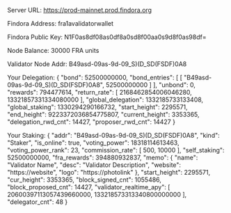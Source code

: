 Server URL:
https://prod-mainnet.prod.findora.org

Findora Address:
fra1avalidatorwallet

Findora Public Key:
N1F0as8df08as0df8a0sd8f00aa0s9d8f0as98df=

Node Balance:
30000 FRA units

Validator Node Addr:
B49asd-09as-9d-09_S)(D_SD(FSDF)0A8

Your Delegation:
{
  "bond": 52500000000,
  "bond_entries": [
    [
      "B49asd-09as-9d-09_S)(D_SD(FSDF)0A8",
      52500000000
    ]
  ],
  "unbond": 0,
  "rewards": 794477614,
  "return_rate": [
    2168462854006046280,
    13321857331334080000
  ],
  "global_delegation": 1332185733133408,
  "global_staking": 1330294290166732,
  "start_height": 2295571,
  "end_height": 9223372036854775807,
  "current_height": 3353365,
  "delegation_rwd_cnt": 14427,
  "proposer_rwd_cnt": 14427
}

Your Staking:
{
  "addr": "B49asd-09as-9d-09_S)(D_SD(FSDF)0A8",
  "kind": "Staker",
  "is_online": true,
  "voting_power": 18318114613463,
  "voting_power_rank": 23,
  "commission_rate": [
    500,
    10000
  ],
  "self_staking": 52500000000,
  "fra_rewards": 394880932837,
  "memo": {
    "name": "Validator Name",
    "desc": "Validator Description",
    "website": "https://website",
    "logo": "https://photolink"
  },
  "start_height": 2295571,
  "cur_height": 3353365,
  "block_signed_cnt": 1055486,
  "block_proposed_cnt": 14427,
  "validator_realtime_apy": [
    20600397113057439660000,
    133218573313340800000000
  ],
  "delegator_cnt": 48
}